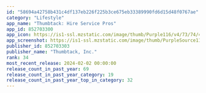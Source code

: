 ```yaml
---
id: "58694a42758b431c4df137eb226f225b3ce675eb33389990fd6d15d48f0767ae"
category: "Lifestyle"
app_name: "Thumbtack: Hire Service Pros"
app_id: 852703300
app_icon: https://is1-ssl.mzstatic.com/image/thumb/Purple116/v4/73/74/49/7374493f-c2e0-c9d7-95af-fb37d40be663/AppIcon-0-0-1x_U007emarketing-0-7-0-85-220.png/1024x1024bb.png
app_screenshot: https://is1-ssl.mzstatic.com/image/thumb/PurpleSource116/v4/f0/30/a7/f030a726-1263-f9f8-92f1-8ee53f1a4cee/74e37a2d-254b-4d59-9a7e-0bf42e069c7c_screen_1.jpg/1284x2778bb.png
publisher_id: 852703303
publisher_name: "Thumbtack, Inc."
rank: 34
most_recent_release: 2024-02-02 00:00:00
release_count_in_past_year: 69
release_count_in_past_year_category: 19
release_count_in_past_year_top_in_category: 32
---
```

